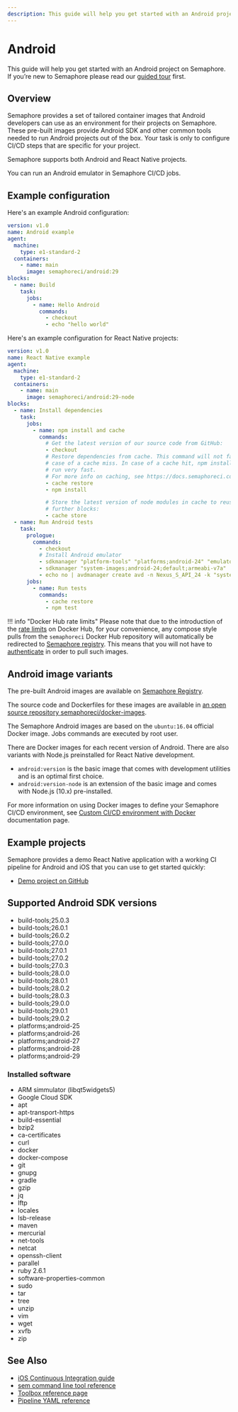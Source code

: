 ```yaml
---
description: This guide will help you get started with an Android project on Semaphore 2.0. Semaphore 2.0 supports both Android and React Native projects.
---
```


# Android

This guide will help you get started with an Android project on Semaphore.
If you’re new to Semaphore please read our
[guided tour](https://docs.semaphoreci.com/guided-tour/getting-started/) first.

## Overview

Semaphore provides a set of tailored container images that Android developers
can use as an environment for their projects on Semaphore. These pre-built
images provide Android SDK and other common tools needed to run Android projects
out of the box. Your task is only to configure CI/CD steps that are specific for
your project.

Semaphore supports both Android and React Native projects.  

You can run an Android emulator in Semaphore CI/CD jobs.

## Example configuration

Here's an example Android configuration:

```yaml
version: v1.0
name: Android example
agent:
  machine:
    type: e1-standard-2
  containers:
    - name: main
      image: semaphoreci/android:29
blocks:
  - name: Build
    task:
      jobs:
        - name: Hello Android
          commands:
            - checkout
            - echo "hello world"
```

Here's an example configuration for React Native projects:

```yaml
version: v1.0
name: React Native example
agent:
  machine:
    type: e1-standard-2
  containers:
    - name: main
      image: semaphoreci/android:29-node
blocks:
  - name: Install dependencies
    task:
      jobs:
        - name: npm install and cache
          commands:
            # Get the latest version of our source code from GitHub:
            - checkout
            # Restore dependencies from cache. This command will not fail in
            # case of a cache miss. In case of a cache hit, npm install will
            # run very fast.
            # For more info on caching, see https://docs.semaphoreci.com/guided-tour/caching-dependencies/
            - cache restore
            - npm install

            # Store the latest version of node modules in cache to reuse in
            # further blocks:
            - cache store
  - name: Run Android tests
    task:
      prologue:
        commands:
          - checkout
          # Install Android emulator
          - sdkmanager "platform-tools" "platforms;android-24" "emulator"
          - sdkmanager "system-images;android-24;default;armeabi-v7a"
          - echo no | avdmanager create avd -n Nexus_S_API_24 -k "system-images;android-24;default;armeabi-v7a" --device "Nexus S"
      jobs:
        - name: Run tests
          commands:
            - cache restore
            - npm test
```

!!! info "Docker Hub rate limits"
    Please note that due to the introduction of the [rate limits](https://docs.docker.com/docker-hub/download-rate-limit/) on Docker Hub, for your convenience, any compose style pulls from the `semaphoreci` Docker Hub repository will automatically be redirected to [Semaphore registry](/ci-cd-environment/semaphore-registry-images/). This means that you will not have to [authenticate](/ci-cd-environment/docker-authentication/) in order to pull such images.
    
## Android image variants

The pre-built Android images are available on [Semaphore Registry](/ci-cd-environment/semaphore-registry-images/).

The source code and Dockerfiles for these images are available in [an open
source repository
semaphoreci/docker-images](/ci-cd-environment/semaphore-registry-images/#android).

The Semaphore Android images are based on the `ubuntu:16.04` official Docker
image. Jobs commands are executed by root user.

There are Docker images for each recent version of Android. There are also
variants with Node.js preinstalled for React Native development.

 - `android:version` is the basic image that comes with development utilities
   and is an optimal first choice.
 - `android:version-node` is an extension of the basic image and comes with
   Node.js (10.x) pre-installed.

For more information on using Docker images to define your Semaphore CI/CD
environment, see [Custom CI/CD environment with
Docker](https://docs.semaphoreci.com/ci-cd-environment/custom-ci-cd-environment-with-docker/)
documentation page.

## Example projects

Semaphore provides a demo React Native application with a working
CI pipeline for Android and iOS that you can use to get started quickly:

- [Demo project on GitHub][react-native-demo-project]

## Supported Android SDK versions

- build-tools;25.0.3
- build-tools;26.0.1
- build-tools;26.0.2
- build-tools;27.0.0
- build-tools;27.0.1
- build-tools;27.0.2
- build-tools;27.0.3
- build-tools;28.0.0
- build-tools;28.0.1
- build-tools;28.0.2
- build-tools;28.0.3
- build-tools;29.0.0
- build-tools;29.0.1
- build-tools;29.0.2
- platforms;android-25
- platforms;android-26
- platforms;android-27
- platforms;android-28
- platforms;android-29

### Installed software

- ARM simmulator (libqt5widgets5)
- Google Cloud SDK
- apt
- apt-transport-https
- build-essential
- bzip2
- ca-certificates
- curl
- docker
- docker-compose
- git
- gnupg
- gradle
- gzip
- jq
- lftp
- locales
- lsb-release
- maven
- mercurial
- net-tools
- netcat
- openssh-client
- parallel
- ruby 2.6.1
- software-properties-common
- sudo
- tar
- tree
- unzip
- vim
- wget
- xvfb
- zip

## See Also

- [iOS Continuous Integration guide](https://docs.semaphoreci.com/examples/ios-continuous-integration-with-xcode/)
- [sem command line tool reference](https://docs.semaphoreci.com/reference/sem-command-line-tool/)
- [Toolbox reference page](https://docs.semaphoreci.com/reference/toolbox-reference/)
- [Pipeline YAML reference](https://docs.semaphoreci.com/reference/pipeline-yaml-reference/)

[react-native-demo-project]: https://github.com/semaphoreci-demos/semaphore-demo-react-native
